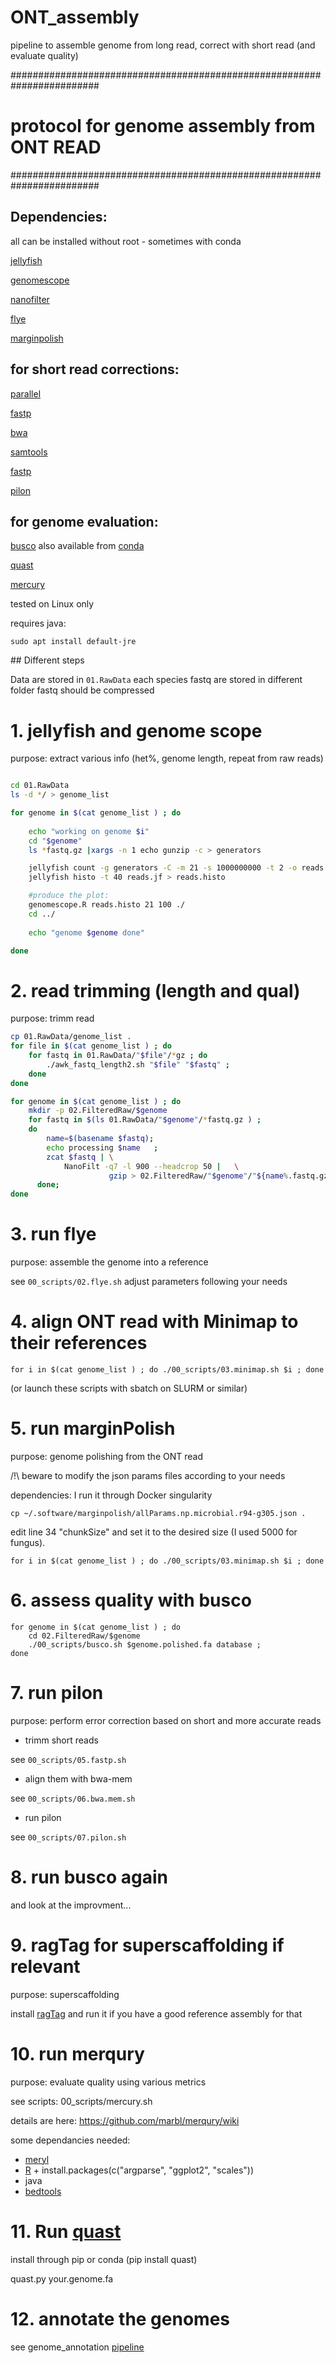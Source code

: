 # ONT_assembly
pipeline to assemble genome from long read, correct with short read (and evaluate quality)

########################################################################
# protocol for genome assembly from ONT READ
########################################################################

## Dependencies: 

all can be installed without root - sometimes with conda

[jellyfish](http://www.genome.umd.edu/jellyfish.html#Release)

[genomescope](https://github.com/schatzlab/genomescope)

[nanofilter](https://github.com/wdecoster/nanofilt)

[flye](https://github.com/fenderglass/Flye)

[marginpolish](https://github.com/UCSC-nanopore-cgl/MarginPolish)


## for short read corrections:

[parallel](https://www.gnu.org/software/parallel/)

[fastp](https://github.com/OpenGene/fastp)

[bwa](https://sourceforge.net/projects/bio-bwa/files/)

[samtools](http://www.htslib.org/)

[fastp](https://github.com/OpenGene/fastp)

[pilon](https://github.com/broadinstitute/pilon)

## for genome evaluation:

[busco](https://gitlab.com/ezlab/busco/-/releases#5.2.1) also available from [conda](https://anaconda.org/bioconda/busco)

[quast](https://sourceforge.net/projects/quast/)

[mercury](https://github.com/marbl/merqury)


tested on Linux only

requires java:

`sudo apt install default-jre`


## Different steps

Data are stored in `01.RawData`
each species fastq are stored in different folder
fastq should be compressed  

#  1. jellyfish and genome scope 


purpose: extract various info (het%, genome length, repeat from raw reads)

```sh

cd 01.RawData
ls -d */ > genome_list

for genome in $(cat genome_list ) ; do
	
	echo "working on genome $i" 
	cd "$genome"
	ls *fastq.gz |xargs -n 1 echo gunzip -c > generators

	jellyfish count -g generators -C -m 21 -s 1000000000 -t 2 -o reads.jf
	jellyfish histo -t 40 reads.jf > reads.histo

	#produce the plot:
	genomescope.R reads.histo 21 100 ./
	cd ../
	
	echo "genome $genome done"

done
```

#  2. read trimming (length and qual)

purpose: trimm read

```sh
cp 01.RawData/genome_list .
for file in $(cat genome_list ) ; do 
	for fastq in 01.RawData/"$file"/*gz ; do
		./awk_fastq_length2.sh "$file" "$fastq" ; 
	done 
done

for genome in $(cat genome_list ) ; do 
	mkdir -p 02.FilteredRaw/$genome
	for fastq in $(ls 01.RawData/"$genome"/*fastq.gz ) ;   
	do
	    name=$(basename $fastq);
	    echo processing $name   ; 
	    zcat $fastq | \
			NanoFilt -q7 -l 900 --headcrop 50 |   \
			          gzip > 02.FilteredRaw/"$genome"/"${name%.fastq.gz}".trimmed.fastq.gz ;
      done; 
done 
``` 

# 3. run flye

purpose: assemble the genome into a reference  

see  `00_scripts/02.flye.sh` adjust parameters following your needs  



# 4. align ONT read with Minimap to their references

```
for i in $(cat genome_list ) ; do ./00_scripts/03.minimap.sh $i ; done
```

(or launch these scripts with sbatch on SLURM or similar)


# 5. run marginPolish

purpose: genome polishing from the ONT read  
 
/!\ beware to modify the json params files according to your needs


dependencies: I run it through Docker singularity

```
cp ~/.software/marginpolish/allParams.np.microbial.r94-g305.json .
```
edit line 34 "chunkSize" and set it to the desired size (I used 5000 for fungus).

`for i in $(cat genome_list ) ; do ./00_scripts/03.minimap.sh $i ; done `


# 6. assess quality with busco

```
for genome in $(cat genome_list ) ; do 
	cd 02.FilteredRaw/$genome
	./00_scripts/busco.sh $genome.polished.fa database ; 
done 
```

# 7. run pilon

purpose: perform error correction based on short and more accurate reads

* trimm short reads 

see `00_scripts/05.fastp.sh`

* align them with bwa-mem

see `00_scripts/06.bwa.mem.sh`

* run pilon

see `00_scripts/07.pilon.sh`


# 8. run busco again 

and look at the improvment...


# 9. ragTag for superscaffolding if relevant

purpose: superscaffolding

install [ragTag](https://github.com/malonge/RagTag) and run it if you have a good reference assembly for that


# 10. run merqury

purpose: evaluate quality using various metrics

see scripts: 00_scripts/mercury.sh

details are here: https://github.com/marbl/merqury/wiki

some dependancies needed:
* [meryl](https://github.com/marbl/meryl)
* [R](https://www.r-project.org/) + install.packages(c("argparse", "ggplot2", "scales")) 
* java
* [bedtools](https://bedtools.readthedocs.io/en/latest/content/installation.html)

# 11. Run [quast](https://quast.sourceforge.net/docs/manual.html#sec1)

install through pip or conda (pip install quast) 

quast.py your.genome.fa


# 12. annotate the genomes

see genome_annotation [pipeline](https://github.com/QuentinRougemont/genome_annotation)
